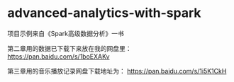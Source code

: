 # advanced-analytics-with-spark
项目示例来自《Spark高级数据分析》一书

第二章用的数据已下载下来放在我的网盘里：
https://pan.baidu.com/s/1boEXAKv

第三章用的音乐播放记录网盘下载地址为：
https://pan.baidu.com/s/1i5K1CkH

